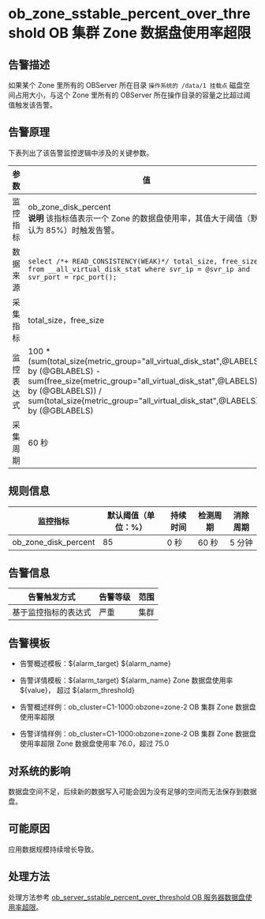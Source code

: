 # ob_zone_sstable_percent_over_threshold OB 集群 Zone 数据盘使用率超限

## 告警描述

如果某个 Zone 里所有的 OBServer 所在目录 `操作系统的 /data/1 挂载点` 磁盘空间占用大小，与这个 Zone 里所有的 OBServer 所在操作目录的容量之比超过阈值触发该告警。

## 告警原理

下表列出了该告警监控逻辑中涉及的关键参数。

|  参数   |                                                                                                                         值                                                                                                                          |
|-------|----------------------------------------------------------------------------------------------------------------------------------------------------------------------------------------------------------------------------------------------------|
| 监控指标  | ob_zone_disk_percent</br> **说明**  该指标值表示一个 Zone 的数据盘使用率，其值大于阈值（默认为 85%）时触发告警。                                                                                                                                           |
| 数据来源  | ```select /*+ READ_CONSISTENCY(WEAK)*/ total_size, free_size from __all_virtual_disk_stat where svr_ip = @svr_ip and svr_port = rpc_port(); ```                                                                |
| 采集指标  | total_size，free_size                                                                                                                                                                                                                               |
| 监控表达式 | 100 \* (sum(total_size{metric_group="all_virtual_disk_stat",@LABELS}) by (@GBLABELS) - sum(free_size{metric_group="all_virtual_disk_stat",@LABELS}) by (@GBLABELS)) / sum(total_size{metric_group="all_virtual_disk_stat",@LABELS}) by (@GBLABELS) |
| 采集周期  | 60 秒                                                                                                                                                                                                                                               |

## 规则信息

|         监控指标         | 默认阈值（单位：%） | 持续时间 | 检测周期 | 消除周期 |
|----------------------|------------|------|------|------|
| ob_zone_disk_percent | 85         | 0 秒  | 60 秒 | 5 分钟 |

## 告警信息

|   告警触发方式   | 告警等级 | 范围 |
|------------|------|----|
| 基于监控指标的表达式 | 严重   | 集群 |

## 告警模板

* 告警概述模板：\${alarm_target} \${alarm_name}

* 告警详情模板：\${alarm_target} \${alarm_name} Zone 数据盘使用率 \${value}， 超过 ${alarm_threshold}

* 告警概述样例：ob_cluster=C1-1000:obzone=zone-2 OB 集群 Zone 数据盘使用率超限

* 告警详情样例：ob_cluster=C1-1000:obzone=zone-2 OB 集群 Zone 数据盘使用率超限 Zone 数据盘使用率 76.0，超过 75.0

## 对系统的影响

数据盘空间不足，后续新的数据写入可能会因为没有足够的空间而无法保存到数据盘。

## 可能原因

应用数据规模持续增长导致。

## 处理方法

处理方法参考 [ob_server_sstable_percent_over_threshold OB 服务器数据盘使用率超限](2.ob-alert/27.ob_server_sstable_percent_over_threshold-the-data-disk-usage-of-the-ob-server-exceeds.md)。
